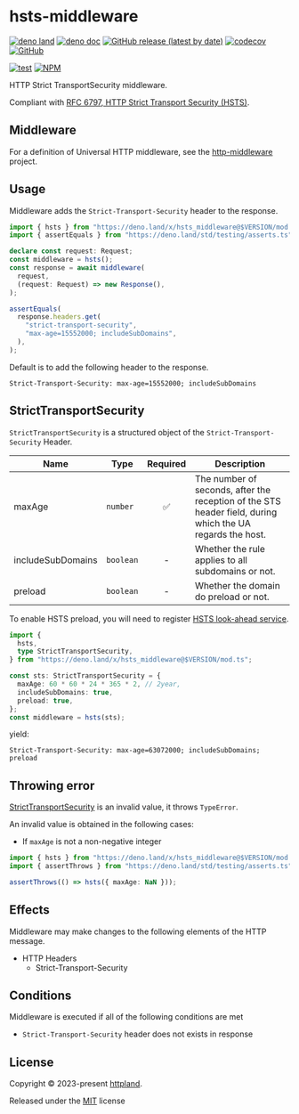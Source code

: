 # hsts-middleware

[![deno land](http://img.shields.io/badge/available%20on-deno.land/x-lightgrey.svg?logo=deno)](https://deno.land/x/hsts_middleware)
[![deno doc](https://doc.deno.land/badge.svg)](https://doc.deno.land/https/deno.land/x/hsts_middleware/mod.ts)
[![GitHub release (latest by date)](https://img.shields.io/github/v/release/httpland/hsts-middleware)](https://github.com/httpland/hsts-middleware/releases)
[![codecov](https://codecov.io/github/httpland/hsts-middleware/branch/main/graph/badge.svg?token=MNFZEQH8OK)](https://codecov.io/gh/httpland/hsts-middleware)
[![GitHub](https://img.shields.io/github/license/httpland/hsts-middleware)](https://github.com/httpland/hsts-middleware/blob/main/LICENSE)

[![test](https://github.com/httpland/hsts-middleware/actions/workflows/test.yaml/badge.svg)](https://github.com/httpland/hsts-middleware/actions/workflows/test.yaml)
[![NPM](https://nodei.co/npm/@httpland/hsts-middleware.png?mini=true)](https://nodei.co/npm/@httpland/hsts-middleware/)

HTTP Strict TransportSecurity middleware.

Compliant with
[RFC 6797, HTTP Strict Transport Security (HSTS)](https://www.rfc-editor.org/rfc/rfc6797).

## Middleware

For a definition of Universal HTTP middleware, see the
[http-middleware](https://github.com/httpland/http-middleware) project.

## Usage

Middleware adds the `Strict-Transport-Security` header to the response.

```ts
import { hsts } from "https://deno.land/x/hsts_middleware@$VERSION/mod.ts";
import { assertEquals } from "https://deno.land/std/testing/asserts.ts";

declare const request: Request;
const middleware = hsts();
const response = await middleware(
  request,
  (request: Request) => new Response(),
);

assertEquals(
  response.headers.get(
    "strict-transport-security",
    "max-age=15552000; includeSubDomains",
  ),
);
```

Default is to add the following header to the response.

```http
Strict-Transport-Security: max-age=15552000; includeSubDomains
```

## StrictTransportSecurity

`StrictTransportSecurity` is a structured object of the
`Strict-Transport-Security` Header.

| Name              | Type      |      Required      | Description                                                                                               |
| ----------------- | --------- | :----------------: | --------------------------------------------------------------------------------------------------------- |
| maxAge            | `number`  | :white_check_mark: | The number of seconds, after the reception of the STS header field, during which the UA regards the host. |
| includeSubDomains | `boolean` |         -          | Whether the rule applies to all subdomains or not.                                                        |
| preload           | `boolean` |         -          | Whether the domain do preload or not.                                                                     |

To enable HSTS preload, you will need to register
[HSTS look-ahead service](https://hstspreload.org/).

```ts
import {
  hsts,
  type StrictTransportSecurity,
} from "https://deno.land/x/hsts_middleware@$VERSION/mod.ts";

const sts: StrictTransportSecurity = {
  maxAge: 60 * 60 * 24 * 365 * 2, // 2year,
  includeSubDomains: true,
  preload: true,
};
const middleware = hsts(sts);
```

yield:

```http
Strict-Transport-Security: max-age=63072000; includeSubDomains; preload
```

## Throwing error

[StrictTransportSecurity](#stricttransportsecurity) is an invalid value, it
throws `TypeError`.

An invalid value is obtained in the following cases:

- If `maxAge` is not a non-negative integer

```ts
import { hsts } from "https://deno.land/x/hsts_middleware@$VERSION/mod.ts";
import { assertThrows } from "https://deno.land/std/testing/asserts.ts";

assertThrows(() => hsts({ maxAge: NaN }));
```

## Effects

Middleware may make changes to the following elements of the HTTP message.

- HTTP Headers
  - Strict-Transport-Security

## Conditions

Middleware is executed if all of the following conditions are met

- `Strict-Transport-Security` header does not exists in response

## License

Copyright © 2023-present [httpland](https://github.com/httpland).

Released under the [MIT](./LICENSE) license
